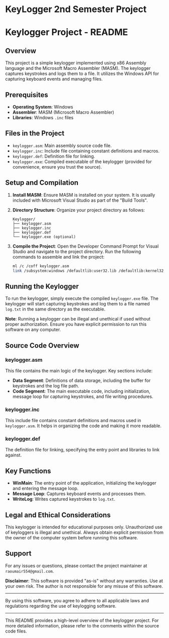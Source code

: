 # KeyLogger 2nd Semester Project
# Keylogger Project - README

## Overview

This project is a simple keylogger implemented using x86 Assembly language and the Microsoft Macro Assembler (MASM). The keylogger captures keystrokes and logs them to a file. It utilizes the Windows API for capturing keyboard events and managing files.

## Prerequisites

- **Operating System**: Windows
- **Assembler**: MASM (Microsoft Macro Assembler)
- **Libraries**: Windows `.inc` files

## Files in the Project

- `keylogger.asm`: Main assembly source code file.
- `keylogger.inc`: Include file containing constant definitions and macros.
- `keylogger.def`: Definition file for linking.
- `keylogger.exe`: Compiled executable of the keylogger (provided for convenience, ensure you trust the source).

## Setup and Compilation

1. **Install MASM**:
   Ensure MASM is installed on your system. It is usually included with Microsoft Visual Studio as part of the "Build Tools".

2. **Directory Structure**:
   Organize your project directory as follows:
   ```
   Keylogger/
   ├── keylogger.asm
   ├── keylogger.inc
   ├── keylogger.def
   └── keylogger.exe (optional)
   ```

3. **Compile the Project**:
   Open the Developer Command Prompt for Visual Studio and navigate to the project directory. Run the following commands to assemble and link the project:
   ```sh
   ml /c /coff keylogger.asm
   link /subsystem:windows /defaultlib:user32.lib /defaultlib:kernel32.lib keylogger.obj /out:keylogger.exe
   ```

## Running the Keylogger

To run the keylogger, simply execute the compiled `keylogger.exe` file. The keylogger will start capturing keystrokes and log them to a file named `log.txt` in the same directory as the executable.

**Note**: Running a keylogger can be illegal and unethical if used without proper authorization. Ensure you have explicit permission to run this software on any computer.

## Source Code Overview

### keylogger.asm

This file contains the main logic of the keylogger. Key sections include:

- **Data Segment**: Definitions of data storage, including the buffer for keystrokes and the log file path.
- **Code Segment**: The main executable code, including initialization, message loop for capturing keystrokes, and file writing procedures.

### keylogger.inc

This include file contains constant definitions and macros used in `keylogger.asm`. It helps in organizing the code and making it more readable.

### keylogger.def

The definition file for linking, specifying the entry point and libraries to link against.

## Key Functions

- **WinMain**: The entry point of the application, initializing the keylogger and entering the message loop.
- **Message Loop**: Captures keyboard events and processes them.
- **WriteLog**: Writes captured keystrokes to `log.txt`.

## Legal and Ethical Considerations

This keylogger is intended for educational purposes only. Unauthorized use of keyloggers is illegal and unethical. Always obtain explicit permission from the owner of the computer system before running this software.

## Support

For any issues or questions, please contact the project maintainer at `raoumair554@gmail.com`.


**Disclaimer**: This software is provided "as-is" without any warranties. Use at your own risk. The author is not responsible for any misuse of this software.

---

By using this software, you agree to adhere to all applicable laws and regulations regarding the use of keylogging software.

---

This README provides a high-level overview of the keylogger project. For more detailed information, please refer to the comments within the source code files.
